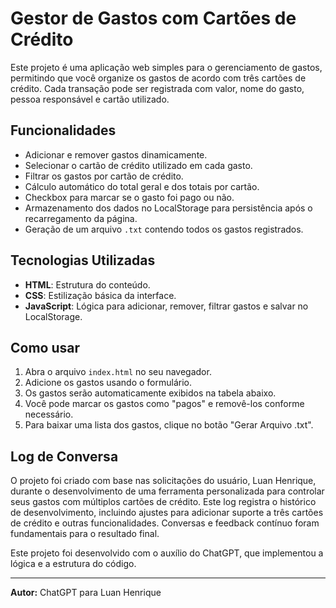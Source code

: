 # Gestor de Gastos com Cartões de Crédito

Este projeto é uma aplicação web simples para o gerenciamento de gastos, permitindo que você organize os gastos de acordo com três cartões de crédito. Cada transação pode ser registrada com valor, nome do gasto, pessoa responsável e cartão utilizado.

## Funcionalidades

- Adicionar e remover gastos dinamicamente.
- Selecionar o cartão de crédito utilizado em cada gasto.
- Filtrar os gastos por cartão de crédito.
- Cálculo automático do total geral e dos totais por cartão.
- Checkbox para marcar se o gasto foi pago ou não.
- Armazenamento dos dados no LocalStorage para persistência após o recarregamento da página.
- Geração de um arquivo `.txt` contendo todos os gastos registrados.

## Tecnologias Utilizadas

- **HTML**: Estrutura do conteúdo.
- **CSS**: Estilização básica da interface.
- **JavaScript**: Lógica para adicionar, remover, filtrar gastos e salvar no LocalStorage.

## Como usar

1. Abra o arquivo `index.html` no seu navegador.
2. Adicione os gastos usando o formulário.
3. Os gastos serão automaticamente exibidos na tabela abaixo.
4. Você pode marcar os gastos como "pagos" e removê-los conforme necessário.
5. Para baixar uma lista dos gastos, clique no botão "Gerar Arquivo .txt".

## Log de Conversa

O projeto foi criado com base nas solicitações do usuário, Luan Henrique, durante o desenvolvimento de uma ferramenta personalizada para controlar seus gastos com múltiplos cartões de crédito. Este log registra o histórico de desenvolvimento, incluindo ajustes para adicionar suporte a três cartões de crédito e outras funcionalidades. Conversas e feedback contínuo foram fundamentais para o resultado final.

Este projeto foi desenvolvido com o auxílio do ChatGPT, que implementou a lógica e a estrutura do código.

---

**Autor:** ChatGPT para Luan Henrique
